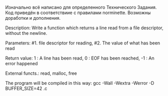 Изначально всё написано для определенного Технического Задания. Код приведён в соответствиие с правилами norminette. Возможны доработки и дополнения.

Description: Write a function which returns a line read from a file descriptor, without the newline.

Parameters: #1. file descriptor for reading, #2. The value of what has been read

Return value: 1 : A line has been read, 0 : EOF has been reached, -1 : An error happened

External functs.: read, malloc, free

The program will be compiled in this way: gcc -Wall -Wextra -Werror -D BUFFER_SIZE=42 <files>.c
